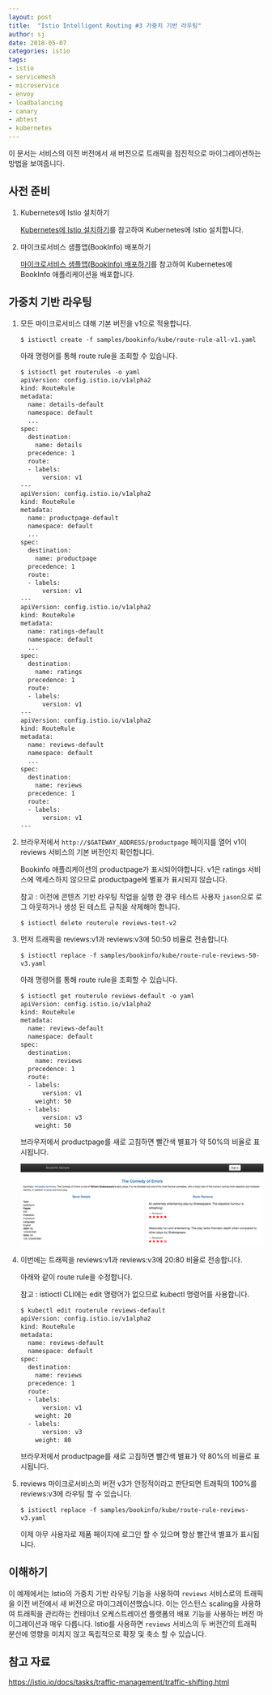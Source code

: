 ```yaml
---
layout: post
title:  "Istio Intelligent Routing #3 가중치 기반 라우팅"
author: sj
date: 2018-05-07
categories: istio
tags:
- istio
- servicemesh
- microservice
- envoy
- loadbalancing
- canary
- abtest
- kubernetes
---
```


이 문서는 서비스의 이전 버전에서 새 버전으로 트래픽을 점진적으로 마이그레이션하는 방법을 보여줍니다.

## 사전 준비

1. Kubernetes에 Istio 설치하기

    [Kubernetes에 Istio 설치하기](/istio/2018/04/26/deploying-istio-on-kubernetes.html)를 참고하여 Kubernetes에 Istio 설치합니다.<br />

2. 마이크로서비스 샘플앱(BookInfo) 배포하기

    [마이크로서비스 샘플앱(BookInfo) 배포하기](/istio/2018/04/26/deploying-bookinfo-on-kubernetes.html)를 참고하여 Kubernetes에 BookInfo 애플리케이션을 배포합니다.<br />


## 가중치 기반 라우팅

1. 모든 마이크로서비스 대해 기본 버전을 v1으로 적용합니다.

    ```
    $ istioctl create -f samples/bookinfo/kube/route-rule-all-v1.yaml
    ```
    아래 명령어를 통해 route rule을 조회할 수 있습니다.
    ```
    $ istioctl get routerules -o yaml
    apiVersion: config.istio.io/v1alpha2
    kind: RouteRule
    metadata:
      name: details-default
      namespace: default
      ...
    spec:
      destination:
        name: details
      precedence: 1
      route:
      - labels:
          version: v1
    ---
    apiVersion: config.istio.io/v1alpha2
    kind: RouteRule
    metadata:
      name: productpage-default
      namespace: default
      ...
    spec:
      destination:
        name: productpage
      precedence: 1
      route:
      - labels:
          version: v1
    ---
    apiVersion: config.istio.io/v1alpha2
    kind: RouteRule
    metadata:
      name: ratings-default
      namespace: default
      ...
    spec:
      destination:
        name: ratings
      precedence: 1
      route:
      - labels:
          version: v1
    ---
    apiVersion: config.istio.io/v1alpha2
    kind: RouteRule
    metadata:
      name: reviews-default
      namespace: default
      ...
    spec:
      destination:
        name: reviews
      precedence: 1
      route:
      - labels:
          version: v1
    ---
    ```

2. 브라우저에서 `http://$GATEWAY_ADDRESS/productpage` 페이지를 열어 v1이 reviews 서비스의 기본 버전인지 확인합니다.

    Bookinfo 애플리케이션의 productpage가 표시되어야합니다. v1은 ratings 서비스에 액세스하지 않으므로 productpage에 별표가 표시되지 않습니다.

    참고 : 이전에 콘텐츠 기반 라우팅 작업을 실행 한 경우 테스트 사용자 `jason`으로 로그 아웃하거나 생성 된 테스트 규칙을 삭제해야 합니다.

    ```
    $ istioctl delete routerule reviews-test-v2
    ```

3. 먼저 트래픽을 reviews:v1과 reviews:v3에 50:50 비율로 전송합니다.

    ```
    $ istioctl replace -f samples/bookinfo/kube/route-rule-reviews-50-v3.yaml
    ```

    아래 명령어를 통해 route rule을 조회할 수 있습니다.
    ```
    $ istioctl get routerule reviews-default -o yaml
    apiVersion: config.istio.io/v1alpha2
    kind: RouteRule
    metadata:
      name: reviews-default
      namespace: default
    spec:
      destination:
        name: reviews
      precedence: 1
      route:
      - labels:
          version: v1
        weight: 50
      - labels:
          version: v3
        weight: 50
    ```

    브라우저에서 productpage를 새로 고침하면 빨간색 별표가 약 50%의 비율로 표시됩니다.

    ![](/assets/images/istio_intel_routing_contents_red_rating.png)

4. 이번에는 트래픽을 reviews:v1과 reviews:v3에 20:80 비율로 전송합니다.

    아래와 같이 route rule을 수정합니다.

    참고 : istioctl CLI에는 edit 명령어가 없으므로 kubectl 명령어를 사용합니다.

    ```
    $ kubectl edit routerule reviews-default
    apiVersion: config.istio.io/v1alpha2
    kind: RouteRule
    metadata:
      name: reviews-default
      namespace: default
    spec:
      destination:
        name: reviews
      precedence: 1
      route:
      - labels:
          version: v1
        weight: 20
      - labels:
          version: v3
        weight: 80
    ```

    브라우저에서 productpage를 새로 고침하면 빨간색 별표가 약 80%의 비율로 표시됩니다.

5. reviews 마이크로서비스의 버전 v3가 안정적이라고 판단되면 트래픽의 100%를 reviews:v3에 라우팅 할 수 있습니다.

    ```
    $ istioctl replace -f samples/bookinfo/kube/route-rule-reviews-v3.yaml
    ```

    이제 아무 사용자로 제품 페이지에 로그인 할 수 있으며 항상 빨간색 별표가 표시됩니다.

## 이해하기
이 예제에서는 Istio의 가중치 기반 라우팅 기능을 사용하여 `reviews` 서비스로의 트래픽을 이전 버전에서 새 버전으로 마이그레이션했습니다. 이는 인스턴스 scaling을 사용하여 트래픽을 관리하는 컨테이너 오케스트레이션 플랫폼의 배포 기능을 사용하는 버전 마이그레이션과 매우 다릅니다. Istio를 사용하면 `reviews` 서비스의 두 버전간의 트래픽 분산에 영향을 미치지 않고 독립적으로 확장 및 축소 할 수 있습니다.

## 참고 자료
https://istio.io/docs/tasks/traffic-management/traffic-shifting.html
